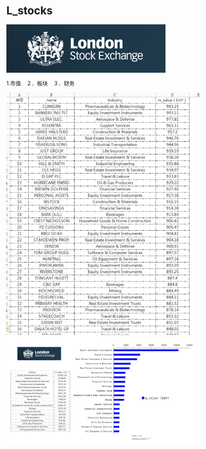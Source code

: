 # L_stocks

![image](https://github.com/Greenbirch2007/L_stocks/blob/master/logo_lse.png)

1.市值　２．板块　３．财务

![image](https://github.com/Greenbirch2007/L_stocks/blob/master/les/%E6%90%9C%E7%8B%97%E6%88%AA%E5%9B%BE19%E5%B9%B401%E6%9C%8816%E6%97%A51424_2.png)
![image](https://github.com/Greenbirch2007/L_stocks/blob/master/les/%E6%90%9C%E7%8B%97%E6%88%AA%E5%9B%BE19%E5%B9%B401%E6%9C%8816%E6%97%A51428_4.png)
